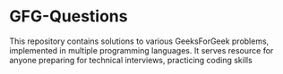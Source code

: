 # GFG-Questions
This repository contains solutions to various GeeksForGeek problems, implemented in multiple programming languages. It serves resource for anyone preparing for technical interviews, practicing coding skills
